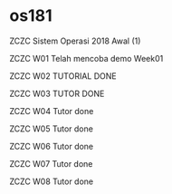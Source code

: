 # os181
ZCZC Sistem Operasi 2018 Awal (1)

ZCZC W01 Telah mencoba demo Week01

ZCZC W02 TUTORIAL DONE

ZCZC W03 TUTOR DONE

ZCZC W04 Tutor done

ZCZC W05 Tutor done

ZCZC W06 Tutor done

ZCZC W07 Tutor done

ZCZC W08 Tutor done
